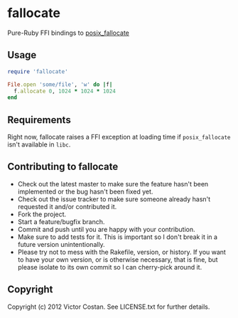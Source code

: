 # fallocate

Pure-Ruby FFI bindings to
[posix_fallocate](http://www.kernel.org/doc/man-pages/online/pages/man3/posix_fallocate.3.html)

## Usage

```ruby
require 'fallocate'

File.open 'some/file', 'w' do |f|
  f.allocate 0, 1024 * 1024 * 1024
end
```

## Requirements

Right now, fallocate raises a FFI exception at loading time if
`posix_fallocate` isn't available in `libc`.

## Contributing to fallocate
 
* Check out the latest master to make sure the feature hasn't been implemented or the bug hasn't been fixed yet.
* Check out the issue tracker to make sure someone already hasn't requested it and/or contributed it.
* Fork the project.
* Start a feature/bugfix branch.
* Commit and push until you are happy with your contribution.
* Make sure to add tests for it. This is important so I don't break it in a future version unintentionally.
* Please try not to mess with the Rakefile, version, or history. If you want to have your own version, or is otherwise necessary, that is fine, but please isolate to its own commit so I can cherry-pick around it.

## Copyright

Copyright (c) 2012 Victor Costan. See LICENSE.txt for further details.


